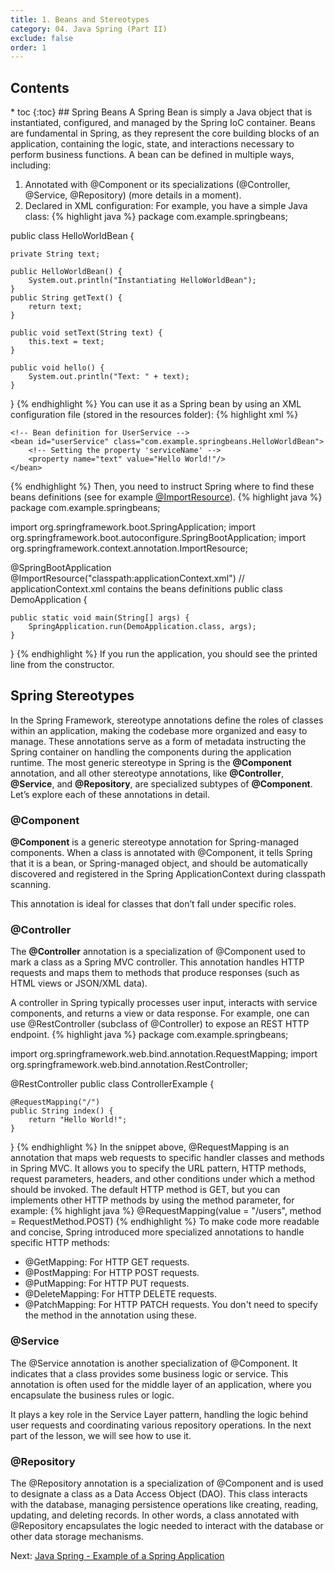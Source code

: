 ```yaml
---
title: 1. Beans and Stereotypes
category: 04. Java Spring (Part II)
exclude: false
order: 1
---
```

<h2>Contents</h2>
* toc
{:toc}
## Spring Beans
A Spring Bean is simply a Java object that is instantiated, configured, and managed by the Spring IoC container. Beans are fundamental in Spring, as they represent the core building blocks of an application, containing the logic, state, and interactions necessary to perform business functions.
A bean can be defined in multiple ways, including:

1. Annotated with @Component or its specializations (@Controller, @Service, @Repository) (more details in a moment).
2. Declared in XML configuration:
For example, you have a simple Java class:
{% highlight java %}
package com.example.springbeans;

public class HelloWorldBean {

    private String text;

    public HelloWorldBean() {
        System.out.println("Instantiating HelloWorldBean");
    }
    public String getText() {
        return text;
    }

    public void setText(String text) {
        this.text = text;
    }

    public void hello() {
        System.out.println("Text: " + text);
    }
}
{% endhighlight %}
You can use it as a Spring bean by using an XML configuration file (stored in the resources folder):
{% highlight xml %}
<beans xmlns="http://www.springframework.org/schema/beans"
       xmlns:xsi="http://www.w3.org/2001/XMLSchema-instance"
       xsi:schemaLocation="http://www.springframework.org/schema/beans
       http://www.springframework.org/schema/beans/spring-beans.xsd">

    <!-- Bean definition for UserService -->
    <bean id="userService" class="com.example.springbeans.HelloWorldBean">
        <!-- Setting the property 'serviceName' -->
        <property name="text" value="Hello World!"/>
    </bean>
</beans>
{% endhighlight %}
Then, you need to instruct Spring where to find these beans definitions (see for example <a href="https://docs.spring.io/spring-framework/docs/current/javadoc-api/org/springframework/context/annotation/ImportResource.html" target="_blank" rel="noopener noreferrer">@ImportResource</a>).
{% highlight java %}
package com.example.springbeans;

import org.springframework.boot.SpringApplication;
import org.springframework.boot.autoconfigure.SpringBootApplication;
import org.springframework.context.annotation.ImportResource;

@SpringBootApplication
@ImportResource("classpath:applicationContext.xml") // applicationContext.xml contains the beans definitions
public class DemoApplication {

	public static void main(String[] args) {
		SpringApplication.run(DemoApplication.class, args);
	}
}
{% endhighlight %}
If you run the application, you should see the printed line from the constructor.
## Spring Stereotypes
In the Spring Framework, stereotype annotations define the roles of classes within an application, making the codebase more organized and easy to manage. These annotations serve as a form of metadata instructing the Spring container on handling the components during the application runtime. The most generic stereotype in Spring is the **@Component** annotation, and all other stereotype annotations, like **@Controller**, **@Service**, and **@Repository**, are specialized subtypes of **@Component**. Let’s explore each of these annotations in detail.
### @Component
**@Component** is a generic stereotype annotation for Spring-managed components. When a class is annotated with @Component, it tells Spring that it is a bean, or Spring-managed object, and should be automatically discovered and registered in the Spring ApplicationContext during classpath scanning.

This annotation is ideal for classes that don’t fall under specific roles.

### @Controller
The **@Controller** annotation is a specialization of @Component used to mark a class as a Spring MVC controller. This annotation handles HTTP requests and maps them to methods that produce responses (such as HTML views or JSON/XML data).

A controller in Spring typically processes user input, interacts with service components, and returns a view or data response.
For example, one can use @RestController (subclass of @Controller) to expose an REST HTTP endpoint. 
{% highlight java %}
package com.example.springbeans;

import org.springframework.web.bind.annotation.RequestMapping;
import org.springframework.web.bind.annotation.RestController;

@RestController
public class ControllerExample {
    
    @RequestMapping("/")
    public String index() {
        return "Hello World!";
    }
}
{% endhighlight %}
In the snippet above, @RequestMapping is an annotation that maps web requests to specific handler classes and methods in Spring MVC. It allows you to specify the URL pattern, HTTP methods, request parameters, headers, and other conditions under which a method should be invoked. The default HTTP method is GET, but you can implements other HTTP methods by using the method parameter, for example:
{% highlight java %}
@RequestMapping(value = "/users", method = RequestMethod.POST)
{% endhighlight %}
To make code more readable and concise, Spring introduced more specialized annotations to handle specific HTTP methods:
- @GetMapping: For HTTP GET requests.
- @PostMapping: For HTTP POST requests.
- @PutMapping: For HTTP PUT requests.
- @DeleteMapping: For HTTP DELETE requests.
- @PatchMapping: For HTTP PATCH requests.
You don't need to specify the method in the annotation using these.

### @Service
The @Service annotation is another specialization of @Component. It indicates that a class provides some business logic or service. This annotation is often used for the middle layer of an application, where you encapsulate the business rules or logic.

It plays a key role in the Service Layer pattern, handling the logic behind user requests and coordinating various repository operations. In the next part of the lesson, we will see how to use it.
### @Repository
The @Repository annotation is a specialization of @Component and is used to designate a class as a Data Access Object (DAO). This class interacts with the database, managing persistence operations like creating, reading, updating, and deleting records. In other words, a class annotated with @Repository encapsulates the logic needed to interact with the database or other data storage mechanisms.
<div class="lesson-nav">
<div>
Next: <a href="/SoftwareArchitectures_2025/spring-2/application-example">Java Spring - Example of a Spring Application</a>  
</div>
</div>